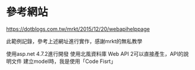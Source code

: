 # 參考網站
https://dotblogs.com.tw/mrkt/2015/12/20/webapihelppage

此範例記錄，參考上述網址進行實作，感謝mrkt的無私教學

使用asp.net 4.7.2進行開發
使用北風資料庫
Web API 2可以直接產生，API的說明文件
建立model時，我是使用「Code Fisrt」
